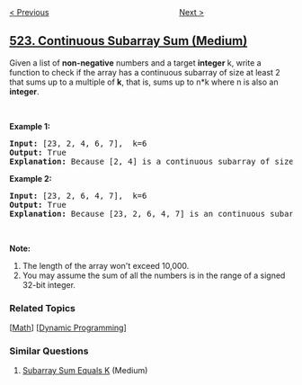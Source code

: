 <!--|This file generated by command(leetcode description); DO NOT EDIT.    |-->
<!--+----------------------------------------------------------------------+-->
<!--|@author    openset <openset.wang@gmail.com>                           |-->
<!--|@link      https://github.com/openset                                 |-->
<!--|@home      https://github.com/openset/leetcode                        |-->
<!--+----------------------------------------------------------------------+-->

[< Previous](https://github.com/openset/leetcode/tree/master/problems/longest-uncommon-subsequence-ii "Longest Uncommon Subsequence II")
　　　　　　　　　　　　　　　　
[Next >](https://github.com/openset/leetcode/tree/master/problems/longest-word-in-dictionary-through-deleting "Longest Word in Dictionary through Deleting")

## [523. Continuous Subarray Sum (Medium)](https://leetcode.com/problems/continuous-subarray-sum "连续的子数组和")

<p>Given a list of <b>non-negative</b> numbers and a target <b>integer</b> k, write a function to check if the array has a continuous subarray of size at least 2 that sums up to a multiple of <b>k</b>, that is, sums up to n*k where n is also an <b>integer</b>.</p>

<p>&nbsp;</p>

<p><b>Example 1:</b></p>

<pre>
<b>Input:</b> [23, 2, 4, 6, 7],  k=6
<b>Output:</b> True
<b>Explanation:</b> Because [2, 4] is a continuous subarray of size 2 and sums up to 6.
</pre>

<p><b>Example 2:</b></p>

<pre>
<b>Input:</b> [23, 2, 6, 4, 7],  k=6
<b>Output:</b> True
<b>Explanation:</b> Because [23, 2, 6, 4, 7] is an continuous subarray of size 5 and sums up to 42.
</pre>

<p>&nbsp;</p>

<p><b>Note:</b></p>

<ol>
	<li>The length of the array won&#39;t exceed 10,000.</li>
	<li>You may assume the sum of all the numbers is in the range of a signed 32-bit integer.</li>
</ol>

### Related Topics
  [[Math](https://github.com/openset/leetcode/tree/master/tag/math/README.md)]
  [[Dynamic Programming](https://github.com/openset/leetcode/tree/master/tag/dynamic-programming/README.md)]

### Similar Questions
  1. [Subarray Sum Equals K](https://github.com/openset/leetcode/tree/master/problems/subarray-sum-equals-k) (Medium)
